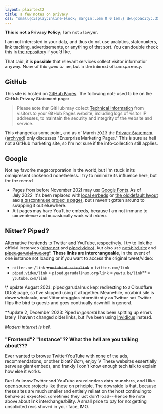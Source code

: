 ```yaml
---
layout: plaintext2
title: a few notes on privacy
css: "small{display:inline-block; margin:.5em 0 0 1em;} del{opacity:.35;} #update{border:.05em dotted; border-radius:.5em; padding:0 1em;} #update p{font-size:.85em;} .lnk{text-transform:uppercase;}"
---
```

**This is not a Privacy Policy**; I am not a lawyer.

I am not interested in your data, and thus do not use analytics, statcounters, link tracking, advertisements, or anything of that sort. You can double check this in [the repository](https://github.com/a-flyleaf/a-flyleaf.github.io) if you’d like.

That said, it is **possible** that relevant services collect visitor information anyway. None of this goes to me, but in the interest of transparency:

## GitHub
This site is hosted on [GitHub Pages](https://pages.github.com/). The following note used to be on the GitHub Privacy&nbsp;Statement page:

> Please note that GitHub may collect [Technical Information](https://web.archive.org/web/20190427235834/http://help.github.com/en/articles/github-privacy-statement#categories-of-personal-information) from visitors to your GitHub Pages website, including logs of visitor IP addresses, to maintain the security and integrity of the website and service.

This changed at some point, and as of March 2023 the [Privacy&nbsp;Statement](https://docs.github.com/en/site-policy/privacy-policies/github-privacy-statement) ([archived](https://web.archive.org/web/20230306182554/https://docs.github.com/en/site-policy/privacy-policies/github-privacy-statement)) only discusses "Enterprise Marketing Pages." This is sure as hell not a GitHub marketing site, so I'm not sure if the info-collection still applies.

## Google
Not my favorite megacorporation in the world, but I'm stuck in its omnipresent chokehold nonetheless. I try to minimize its influence here, but for the record:

- Pages from before November&nbsp;2021 may use [Google&nbsp;Fonts](https://www.brycewray.com/posts/2020/08/google-fonts-privacy/). As of July&nbsp;2022, it's been replaced with [local embeds](https://gwfh.mranftl.com/fonts) on [the old default layout](https://github.com/a-flyleaf/a-flyleaf.github.io/search?q=layout%3A+default) and [a discontinued project's pages]({{site.url}}/projects/tfe), but I&nbsp;haven't gotten around to swapping it out elsewhere.
- Art pages may have YouTube embeds, because I am not immune to convenience and occasionally work with video.

## Nitter? Piped?
Alternative frontends to Twitter and YouTube, respectively. I try to link the official instances ([nitter.net](https://nitter.net/) and [piped.video](https://piped.video/))~~, but also use [notabird.site](https://notabird.site/) and [piped.garudalinux.org](https://piped.garudalinux.org)~~\*. **These links are interchangeable**, in the event of one instance not loading or if you want to access the original tweet/video:
- <code>nitter.net/<span class="lnk">link</span></code> ~~= <code>notabird.site/<span class="lnk">link</span></code>~~ = <code>twitter.com/<span class="lnk">link</span></code>
- <code>piped.video/<span class="lnk">link</span></code> ~~= <code>piped.garudalinux.org/<span class="lnk">link</span></code>~~ = <code>yewtu.be/<span class="lnk">link</span></code>\*\* = <code>youtube.com/<span class="lnk">link</span></code>

<div id="update" markdown="1">
\* update August 2023: piped.garudalinux kept redirecting to a Cloudflare DDoS page, so I've stopped using it altogether. Meanwhile, notabird.site is down wholesale, and Nitter struggles intermittently as Twitter-not-Twitter flips the bird to guests and goes continually downhill in general.

\*\*update 2, December 2023: Piped *in general* has been spitting up errors lately. I haven't changed older links, but I've been using [Invidious](https://yewtu.be/) instead.

*Modern internet is hell.*
</div>

### "Frontend"? "Instance"?? What the hell are you talking about???
Ever wanted to browse Twitter/YouTube with none of the ads, recommendations, or other bloat? *Bam*, enjoy ;V These websites essentially serve as giant embeds, and frankly I don't know enough tech talk to explain how else it works.

But I *do* know Twitter and YouTube are relentless data-munchers, and I like [open&nbsp;source](https://itsfoss.com/what-is-foss/) projects like these on principle. The downside is that, because these sites are much smaller and entirely reliant on the host continuing to behave as expected, sometimes they just don't load---hence the note above about link interchangeability. A small price to pay for not getting unsolicited recs shoved in your face, IMO.